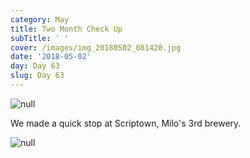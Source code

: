 ```yaml
---
category: May
title: Two Month Check Up
subTitle: ' '
cover: /images/img_20180502_081420.jpg
date: '2018-05-02'
day: Day 63
slug: Day 63
---
```

![null](/images/img_20180502_081420.jpg)

We made a quick stop at Scriptown, Milo's 3rd brewery.  

![null](/images/img_20180502_175151.jpg)
